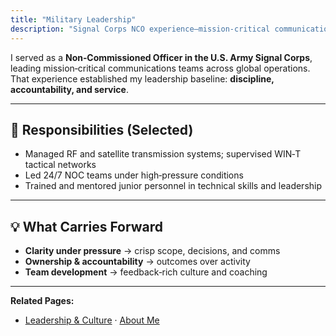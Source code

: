 ```yaml
---
title: "Military Leadership"
description: "Signal Corps NCO experience—mission‑critical communications, 24/7 NOC leadership, and a service ethos that shapes how I build teams."
---
```


I served as a **Non‑Commissioned Officer in the U.S. Army Signal Corps**, leading mission‑critical communications teams across global operations. That experience established my leadership baseline: **discipline, accountability, and service**.

---

## 📡 Responsibilities (Selected)
- Managed RF and satellite transmission systems; supervised WIN‑T tactical networks  
- Led 24/7 NOC teams under high‑pressure conditions  
- Trained and mentored junior personnel in technical skills and leadership

---

## 💡 What Carries Forward
- **Clarity under pressure** → crisp scope, decisions, and comms  
- **Ownership & accountability** → outcomes over activity  
- **Team development** → feedback‑rich culture and coaching

---

**Related Pages:**  
- [Leadership & Culture](/leadership) · [About Me](/about)
